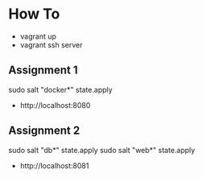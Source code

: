 # How To

- vagrant up
- vagrant ssh server

## Assignment 1

sudo salt "docker*" state.apply

- http://localhost:8080

## Assignment 2

sudo salt "db*" state.apply
sudo salt "web*" state.apply

- http://localhost:8081